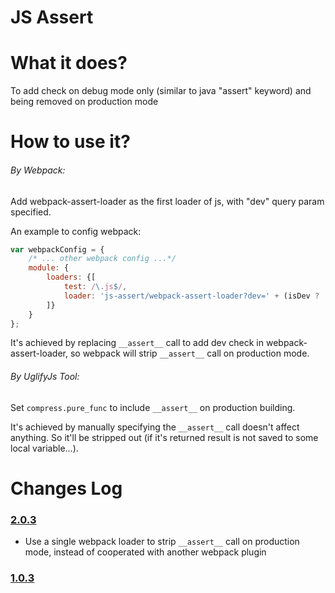 # JS Assert

# What it does?

To add check on debug mode only (similar to java "assert" keyword) and being removed on production mode

# How to use it?

###### By Webpack:

Add webpack-assert-loader as the first loader of js, with "dev" query param specified.

An example to config webpack:

```javascript
var webpackConfig = {
    /* ... other webpack config ...*/
    module: {
        loaders: {[
            test: /\.js$/,
            loader: 'js-assert/webpack-assert-loader?dev=' + (isDev ? 'true' : 'false')
        ]}
    }
};
```

It's achieved by replacing `__assert__` call to add dev check in webpack-assert-loader,
so webpack will strip `__assert__` call on production mode.

###### By UglifyJs Tool:

Set `compress.pure_func` to include `__assert__` on production building.

It's achieved by manually specifying the `__assert__` call doesn't affect anything.
So it'll be stripped out (if it's returned result is not saved to some local variable...).

# Changes Log

### [2.0.3](https://github.com/adventure-yunfei/js-assert/compare/1.0.3...2.0.3)

- Use a single webpack loader to strip `__assert__` call on production mode, instead of cooperated with another webpack plugin

### [1.0.3](https://github.com/adventure-yunfei/js-assert/tree/1.0.3)
